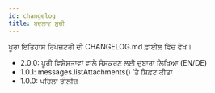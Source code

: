 ```yaml
---
id: changelog
title: ਬਦਲਾਵ ਸੂਚੀ
---
```


ਪੂਰਾ ਇਤਿਹਾਸ ਰਿਪੋਜ਼ਟਰੀ ਦੀ CHANGELOG.md ਫ਼ਾਈਲ ਵਿੱਚ ਵੇਖੋ।

- 2.0.0: ਪੂਰੀ ਵਿਸ਼ੇਸ਼ਤਾਵਾਂ ਵਾਲੇ ਸੰਸਕਰਣ ਲਈ ਦੁਬਾਰਾ ਲਿਖਿਆ (EN/DE)
- 1.0.1: messages.listAttachments() ’ਤੇ ਸ਼ਿਫ਼ਟ ਕੀਤਾ
- 1.0.0: ਪਹਿਲਾ ਰੀਲੀਜ਼
